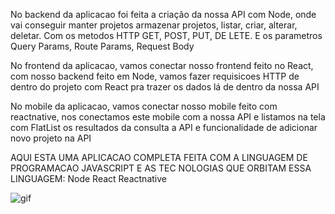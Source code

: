   No backend da aplicacao foi feita a criação da nossa API com Node, onde vai conseguir 
    manter projetos armazenar projetos, listar, criar, alterar, deletar. Com os metodos 
    HTTP GET, POST, PUT, DE LETE. E os parametros Query Params, Route Params, Request Body
    
No frontend da aplicacao, vamos conectar nosso frontend feito no React, com nosso backend 
    feito em Node, vamos fazer requisicoes HTTP de dentro do projeto com React pra trazer
    os dados lá de dentro da nossa API 

No mobile da aplicacao, vamos conectar nosso mobile feito com reactnative, nos conectamos
    este mobile com a nossa API e listamos na tela com FlatList os resultados da consulta a 
    API e funcionalidade de adicionar novo projeto na API


AQUI ESTA UMA APLICACAO COMPLETA FEITA COM A LINGUAGEM DE PROGRAMACAO JAVASCRIPT E AS TEC
    NOLOGIAS QUE ORBITAM ESSA LINGUAGEM: Node React Reactnative
    
![gif](https://user-images.githubusercontent.com/45858897/82826539-b7d02f80-9e83-11ea-9d44-afb10b28e9be.gif)
